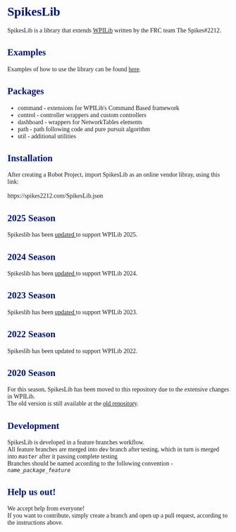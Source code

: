 <body style="font-family: Calibri">
<h1 style="color: #00156B">SpikesLib</h1>
SpikesLib is a library that extends <a href="https://github.com/wpilibsuite/allwpilib">WPILib</a> written by the FRC team The
Spikes#2212.

<h2 style="color: #00156B;">Examples</h2>
Examples of how to use the library can be
found <a href = "https://github.com/Spikes-2212-Programming-Guild/SpikesLib2-Examples">here</a>.

<h2 style="color: #00156B;">Packages</h2>

- command - extensions for WPILib's Command Based framework
- control - controller wrappers and custom controllers
- dashboard - wrappers for NetworkTables elements
- path - path following code and pure pursuit algorithm
- util - additional utilities

<h2 style="color: #00156B;">Installation</h2>
After creating a Robot Project, import SpikesLib as an online vendor libray, using this link: <br> <br>
https://spikes2212.com/SpikesLib.json

<h2 style="color: #00156B;">2025 Season</h2>

Spikeslib has been <a href = "https://github.com/Spikes-2212-Programming-Guild/SpikesLib2/compare/v4.1.0...v5.0.0-beta"> updated </a> to support WPILib 2025.

<h2 style="color: #00156B;">2024 Season</h2>

Spikeslib has been <a href = "https://github.com/Spikes-2212-Programming-Guild/SpikesLib2/compare/v3.2.1...v4.1.0">
updated </a> to support WPILib 2024.

<h2 style="color: #00156B;">2023 Season</h2>

Spikeslib has been <a href = "https://github.com/Spikes-2212-Programming-Guild/SpikesLib2/compare/v2.0.0...v3.0.0">
updated </a> to support WPILib 2023.

<h2 style="color: #00156B;">2022 Season</h2>

Spikeslib has been updated to support WPILib 2022.

<h2 style="color: #00156B;" >2020 Season</h2>

For this season, SpikesLib has been moved to this repository due to the extensive changes in WPILib. <br>
The old version is still available at the [old repository](https://github.com/Spikes-2212-Programming-Guild/SpikesLib).

<h2 style="color: #00156B;">Development</h2>
SpikesLib is developed in a feature branches workflow. <br>
All feature branches are merged into <code><i>dev</i></code> branch after testing, which in turn is merged into
<code><i>master</i></code> after it passing complete testing <br>
Branches should be named according to the following convention - <code><i>name_package_feature</i></code>

<h2 style="color: #00156B;">Help us out!</h2>
We accept help from everyone! <br>
If you want to contribute, simply create a branch and open up a pull request, according to the instructions above.

</body>
